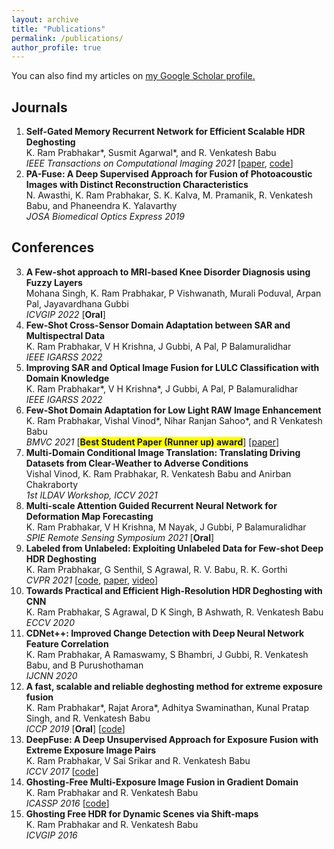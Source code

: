 ```yaml
---
layout: archive
title: "Publications"
permalink: /publications/
author_profile: true
---
```

You can also find my articles on <u><a href="https://scholar.google.com/citations?user=gBhmvr8AAAAJ&hl=en">my Google Scholar profile</a>.</u>

## Journals
1. **Self-Gated Memory Recurrent Network for Efficient Scalable HDR Deghosting**  
K. Ram Prabhakar\*, Susmit Agarwal\*, and R. Venkatesh Babu  
_IEEE Transactions on Computational Imaging 2021_ \[[paper](https://ieeexplore.ieee.org/document/9540317?source=authoralert), [code](https://github.com/Susmit-A/HDRRNN)\]
1. **PA-Fuse: A Deep Supervised Approach for Fusion of Photoacoustic Images with Distinct Reconstruction Characteristics**  
N. Awasthi, K. Ram Prabhakar, S. K. Kalva, M. Pramanik, R. Venkatesh Babu, and Phaneendra K. Yalavarthy  
_JOSA Biomedical Optics Express 2019_

## Conferences
3. **A Few-shot approach to MRI-based Knee Disorder Diagnosis using Fuzzy Layers**  
Mohana Singh, K. Ram Prabhakar, P Vishwanath, Murali Poduval, Arpan Pal, Jayavardhana Gubbi  
_ICVGIP 2022_ \[**Oral**\]
3. **Few-Shot Cross-Sensor Domain Adaptation between SAR and Multispectral Data**  
K. Ram Prabhakar, V H Krishna, J Gubbi, A Pal, P Balamuralidhar  
_IEEE IGARSS 2022_
3. **Improving SAR and Optical Image Fusion for LULC Classification with Domain Knowledge**  
K. Ram Prabhakar\*, V H Krishna\*, J Gubbi, A Pal, P Balamuralidhar  
_IEEE IGARSS 2022_
3. **Few-Shot Domain Adaptation for Low Light RAW Image Enhancement**  
K. Ram Prabhakar, Vishal Vinod\*, Nihar Ranjan Sahoo\*, and R Venkatesh Babu  
_BMVC 2021_ \[<span style="background-color: yellow;">**Best Student Paper (Runner up) award**</span>\] \[[paper](https://www.bmvc2021-virtualconference.com/conference/papers/paper_0620.html)\]
3. **Multi-Domain Conditional Image Translation: Translating Driving Datasets from Clear-Weather to Adverse Conditions**  
Vishal Vinod, K. Ram Prabhakar, R. Venkatesh Babu and Anirban Chakraborty  
_1st ILDAV Workshop, ICCV 2021_
3. **Multi-scale Attention Guided Recurrent Neural Network for Deformation Map Forecasting**  
K. Ram Prabhakar, V H Krishna, M Nayak, J Gubbi, P Balamuralidhar  
_SPIE Remote Sensing Symposium 2021_ \[**Oral**\]
3. **Labeled from Unlabeled: Exploiting Unlabeled Data for Few-shot Deep HDR Deghosting**  
K. Ram Prabhakar, G Senthil, S Agrawal, R. V. Babu, R. K. Gorthi  
_CVPR 2021_ \[[code](https://github.com/Susmit-A/FSHDR), [paper](https://openaccess.thecvf.com/content/CVPR2021/html/Prabhakar_Labeled_From_Unlabeled_Exploiting_Unlabeled_Data_for_Few-Shot_Deep_HDR_CVPR_2021_paper.html), [video](https://www.youtube.com/watch?v=JEnGSIRRVk8)\]
3. **Towards Practical and Efficient High-Resolution HDR Deghosting with CNN**  
K. Ram Prabhakar, S Agrawal, D K Singh, B Ashwath, R. Venkatesh Babu  
_ECCV 2020_
3. **CDNet++: Improved Change Detection with Deep Neural Network Feature Correlation**  
K. Ram Prabhakar, A Ramaswamy, S Bhambri, J Gubbi, R. Venkatesh Babu, and B Purushothaman  
_IJCNN 2020_
3. **A fast, scalable and reliable deghosting method for extreme exposure fusion**  
K. Ram Prabhakar\*, Rajat Arora\*, Adhitya Swaminathan, Kunal Pratap Singh, and R. Venkatesh Babu  
_ICCP 2019_ \[**Oral**\]
\[[code](https://github.com/rajat95/Deep-Deghosting-HDR)\]
3. **DeepFuse: A Deep Unsupervised Approach for Exposure Fusion with Extreme Exposure Image Pairs**  
K. Ram Prabhakar, V Sai Srikar and R. Venkatesh Babu  
_ICCV 2017_
\[[code](https://github.com/KRamPrabhakar/DeepFuse)\]
3. **Ghosting-Free Multi-Exposure Image Fusion in Gradient Domain**  
K. Ram Prabhakar and R. Venkatesh Babu  
_ICASSP 2016_
\[[code](https://github.com/KRamPrabhakar/GFMEF)\]
3. **Ghosting Free HDR for Dynamic Scenes via Shift-maps**  
K. Ram Prabhakar and R. Venkatesh Babu  
_ICVGIP 2016_
